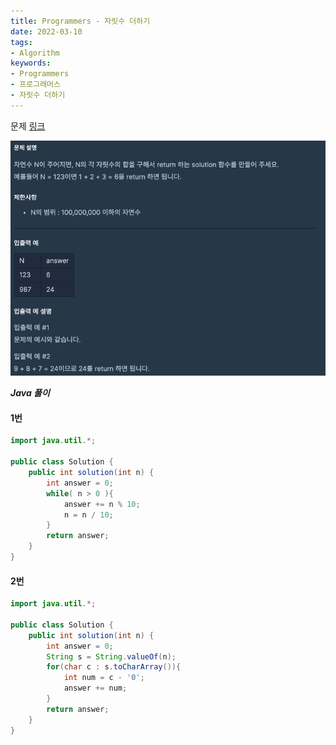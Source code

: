 ```yaml
---
title: Programmers - 자릿수 더하기
date: 2022-03-10
tags:
- Algorithm
keywords:
- Programmers
- 프로그래머스
- 자릿수 더하기
---
```


문제 [링크](https://school.programmers.co.kr/learn/courses/30/lessons/12931)

![](screenshot.png)

_**Java 풀이**_

#### 1번
```java
import java.util.*;

public class Solution {
    public int solution(int n) {
        int answer = 0;
        while( n > 0 ){
            answer += n % 10;
            n = n / 10;
        }
        return answer;
    }
}
```

#### 2번
```Java
import java.util.*;

public class Solution {
    public int solution(int n) {
        int answer = 0;
        String s = String.valueOf(n);    
        for(char c : s.toCharArray()){
            int num = c - '0';
            answer += num;
        }
        return answer;
    }
}
```

